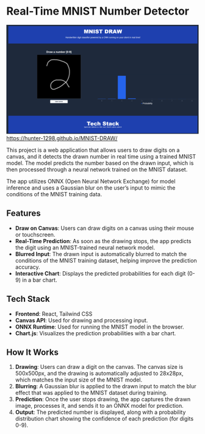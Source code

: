 # Real-Time MNIST Number Detector

![Logo](Frontend__Picture.png)
https://hunter-1298.github.io/MNIST-DRAW/


This project is a web application that allows users to draw digits on a canvas, and it detects the drawn number in real time using a trained MNIST model. The model predicts the number based on the drawn input, which is then processed through a neural network trained on the MNIST dataset.

The app utilizes ONNX (Open Neural Network Exchange) for model inference and uses a Gaussian blur on the user’s input to mimic the conditions of the MNIST training data.

## Features

- **Draw on Canvas**: Users can draw digits on a canvas using their mouse or touchscreen.
- **Real-Time Prediction**: As soon as the drawing stops, the app predicts the digit using an MNIST-trained neural network model.
- **Blurred Input**: The drawn input is automatically blurred to match the conditions of the MNIST training dataset, helping improve the prediction accuracy.
- **Interactive Chart**: Displays the predicted probabilities for each digit (0-9) in a bar chart.

## Tech Stack

- **Frontend**: React, Tailwind CSS
- **Canvas API**: Used for drawing and processing input.
- **ONNX Runtime**: Used for running the MNIST model in the browser.
- **Chart.js**: Visualizes the prediction probabilities with a bar chart.

## How It Works

1. **Drawing**: Users can draw a digit on the canvas. The canvas size is 500x500px, and the drawing is automatically adjusted to 28x28px, which matches the input size of the MNIST model.
2. **Blurring**: A Gaussian blur is applied to the drawn input to match the blur effect that was applied to the MNIST dataset during training.
3. **Prediction**: Once the user stops drawing, the app captures the drawn image, processes it, and sends it to an ONNX model for prediction.
4. **Output**: The predicted number is displayed, along with a probability distribution chart showing the confidence of each prediction (for digits 0-9).
